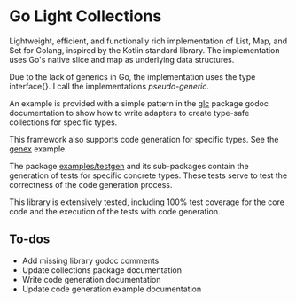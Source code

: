 # Go Light Collections

Lightweight, efficient, and functionally rich implementation of List, Map, and Set for Golang, inspired by the Kotlin standard library.  The implementation uses Go's native slice and map as underlying data structures.

Due to the lack of generics in Go, the implementation uses the type interface{}.  I call the implementations *pseudo-generic*.  

An example is provided with a simple pattern in the [glc](https://github.com/pvillela/go-light-collections/tree/main/pkg/glc) package godoc documentation to show how to write adapters to create type-safe collections for specific types.  

This framework also supports code generation for specific types.  See the [genex](https://github.com/pvillela/go-light-collections/tree/main/examples/genex) example. 

The package [examples/testgen](https://github.com/pvillela/go-light-collections/tree/main/examples/testgen) and its sub-packages contain the generation of tests for
specific concrete types.  These tests serve to test the correctness of the code generation
process.

This library is extensively tested, including 100% test coverage for the core code and the execution of the tests with code generation.


## To-dos

*   Add missing library godoc comments
*   Update collections package documentation
*   Write code generation documentation
*   Update code generation example documentation
